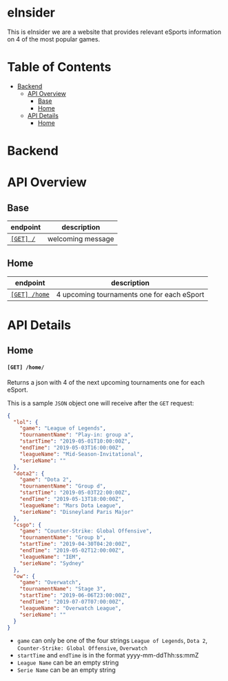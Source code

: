 # eInsider

This is eInsider we are a website that provides relevant eSports information on 4 of the most popular games.

# Table of Contents
- [Backend](#backend)
  - [API Overview](#api-overview)
    - [Base](#base)
    - [Home](#home)
  - [API Details](#api-details)
    - [Home](#home)

# Backend

# API Overview

## Base

| endpoint               | description       |
| ---------------------- | ----------------- |
| [`[GET] /`](#get-base) | welcoming message |

## Home

| endpoint                   | description                                |
| -------------------------- | ------------------------------------------ |
| [`[GET] /home`](#get-home) | 4 upcoming tournaments one for each eSport |

# API Details

## Home

#### `[GET] /home/`

Returns a json with 4 of the next upcoming tournaments one for each eSport.

This is a sample `JSON` object one will receive after the `GET` request:

```json
{
  "lol": {
    "game": "League of Legends",
    "tournamentName": "Play-in: group a",
    "startTime": "2019-05-01T10:00:00Z",
    "endTime": "2019-05-03T16:00:00Z",
    "leagueName": "Mid-Season-Invitational",
    "serieName": ""
  },
  "dota2": {
    "game": "Dota 2",
    "tournamentName": "Group d",
    "startTime": "2019-05-03T22:00:00Z",
    "endTime": "2019-05-13T18:00:00Z",
    "leagueName": "Mars Dota League",
    "serieName": "Disneyland Paris Major"
  },
  "csgo": {
    "game": "Counter-Strike: Global Offensive",
    "tournamentName": "Group b",
    "startTime": "2019-04-30T04:20:00Z",
    "endTime": "2019-05-02T12:00:00Z",
    "leagueName": "IEM",
    "serieName": "Sydney"
  },
  "ow": {
    "game": "Overwatch",
    "tournamentName": "Stage 3",
    "startTime": "2019-06-06T23:00:00Z",
    "endTime": "2019-07-07T07:00:00Z",
    "leagueName": "Overwatch League",
    "serieName": ""
  }
}
```

- `game` can only be one of the four strings `League of Legends`, `Dota 2`, `Counter-Strike: Global Offensive`, `Overwatch`
- `startTime` and `endTime` is in the format yyyy-mm-ddThh:ss:mmZ
- `League Name` can be an empty string
- `Serie Name` can be an empty string